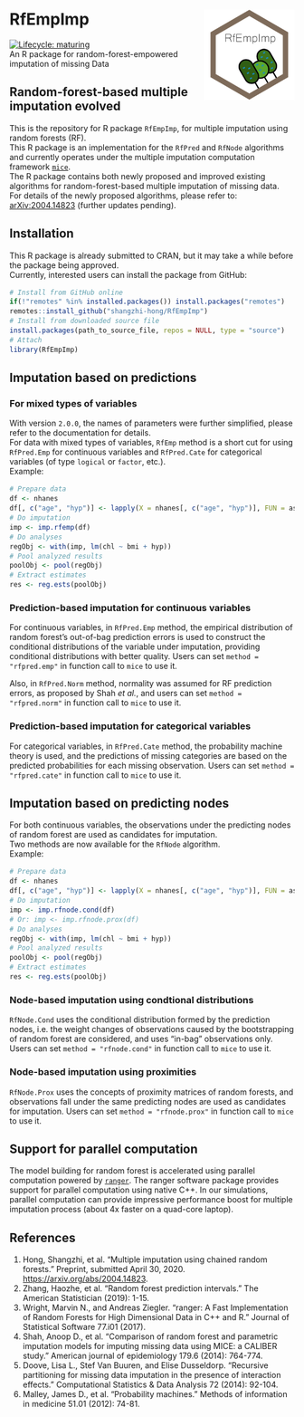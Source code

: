
<!-- README.md is generated from README.Rmd. Please edit that file -->

# RfEmpImp <a href='https://github.com/shangzhi-hong/RfEmpImp'><img src='man/figures/logo.png' align="right" height="160"/></a>

[![Lifecycle:
maturing](https://img.shields.io/badge/lifecycle-maturing-blue.svg)](https://www.tidyverse.org/lifecycle/#maturing)  
An R package for random-forest-empowered imputation of missing Data

## Random-forest-based multiple imputation evolved

This is the repository for R package `RfEmpImp`, for multiple imputation
using random forests (RF).  
This R package is an implementation for the `RfPred` and `RfNode`
algorithms and currently operates under the multiple imputation
computation framework
[`mice`](https://CRAN.R-project.org/package=mice).  
The R package contains both newly proposed and improved existing
algorithms for random-forest-based multiple imputation of missing
data.  
For details of the newly proposed algorithms, please refer to:
[arXiv:2004.14823](https://arxiv.org/abs/2004.14823) (further updates
pending).

## Installation

This R package is already submitted to CRAN, but it may take a while
before the package being approved.  
Currently, interested users can install the package from GitHub:

``` r
# Install from GitHub online
if(!"remotes" %in% installed.packages()) install.packages("remotes")
remotes::install_github("shangzhi-hong/RfEmpImp")
# Install from downloaded source file
install.packages(path_to_source_file, repos = NULL, type = "source")
# Attach
library(RfEmpImp)
```

## Imputation based on predictions

### For mixed types of variables

With version `2.0.0`, the names of parameters were further simplified,
please refer to the documentation for details.  
For data with mixed types of variables, `RfEmp` method is a short cut
for using `RfPred.Emp` for continuous variables and `RfPred.Cate` for
categorical variables (of type `logical` or `factor`, etc.).  
Example:

``` r
# Prepare data
df <- nhanes
df[, c("age", "hyp")] <- lapply(X = nhanes[, c("age", "hyp")], FUN = as.factor)
# Do imputation
imp <- imp.rfemp(df)
# Do analyses
regObj <- with(imp, lm(chl ~ bmi + hyp))
# Pool analyzed results
poolObj <- pool(regObj)
# Extract estimates
res <- reg.ests(poolObj)
```

### Prediction-based imputation for continuous variables

For continuous variables, in `RfPred.Emp` method, the empirical
distribution of random forest’s out-of-bag prediction errors is used to
construct the conditional distributions of the variable under
imputation, providing conditional distributions with better quality.
Users can set `method = "rfpred.emp"` in function call to `mice` to use
it.

Also, in `RfPred.Norm` method, normality was assumed for RF prediction
errors, as proposed by Shah *et al.*, and users can set `method =
"rfpred.norm"` in function call to `mice` to use it.

### Prediction-based imputation for categorical variables

For categorical variables, in `RfPred.Cate` method, the probability
machine theory is used, and the predictions of missing categories are
based on the predicted probabilities for each missing observation. Users
can set `method = "rfpred.cate"` in function call to `mice` to use it.

## Imputation based on predicting nodes

For both continuous variables, the observations under the predicting
nodes of random forest are used as candidates for imputation.  
Two methods are now available for the `RfNode` algorithm.  
Example:

``` r
# Prepare data
df <- nhanes
df[, c("age", "hyp")] <- lapply(X = nhanes[, c("age", "hyp")], FUN = as.factor)
# Do imputation
imp <- imp.rfnode.cond(df)
# Or: imp <- imp.rfnode.prox(df)
# Do analyses
regObj <- with(imp, lm(chl ~ bmi + hyp))
# Pool analyzed results
poolObj <- pool(regObj)
# Extract estimates
res <- reg.ests(poolObj)
```

### Node-based imputation using condtional distributions

`RfNode.Cond` uses the conditional distribution formed by the prediction
nodes, i.e. the weight changes of observations caused by the
bootstrapping of random forest are considered, and uses “in-bag”
observations only. Users can set `method = "rfnode.cond"` in function
call to `mice` to use it.

### Node-based imputation using proximities

`RfNode.Prox` uses the concepts of proximity matrices of random forests,
and observations fall under the same predicting nodes are used as
candidates for imputation. Users can set `method = "rfnode.prox"` in
function call to `mice` to use it.

## Support for parallel computation

The model building for random forest is accelerated using parallel
computation powered by
[`ranger`](https://CRAN.R-project.org/package=ranger). The ranger
software package provides support for parallel computation using native
C++. In our simulations, parallel computation can provide impressive
performance boost for multiple imputation process (about 4x faster on a
quad-core laptop).

## References

1.  Hong, Shangzhi, et al. “Multiple imputation using chained random
    forests.” Preprint, submitted April 30, 2020.
    <https://arxiv.org/abs/2004.14823>.
2.  Zhang, Haozhe, et al. “Random forest prediction intervals.” The
    American Statistician (2019): 1-15.
3.  Wright, Marvin N., and Andreas Ziegler. “ranger: A Fast
    Implementation of Random Forests for High Dimensional Data in C++
    and R.” Journal of Statistical Software 77.i01 (2017).
4.  Shah, Anoop D., et al. “Comparison of random forest and parametric
    imputation models for imputing missing data using MICE: a CALIBER
    study.” American journal of epidemiology 179.6 (2014): 764-774.
5.  Doove, Lisa L., Stef Van Buuren, and Elise Dusseldorp. “Recursive
    partitioning for missing data imputation in the presence of
    interaction effects.” Computational Statistics & Data Analysis 72
    (2014): 92-104.
6.  Malley, James D., et al. “Probability machines.” Methods of
    information in medicine 51.01 (2012): 74-81.
